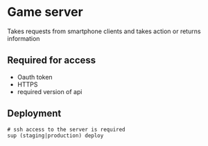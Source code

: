 # Game server

Takes requests from smartphone clients and takes action or returns information

## Required for access

- Oauth token
- HTTPS
- required version of api

## Deployment

```shell
# ssh access to the server is required
sup (staging|production) deploy
```
